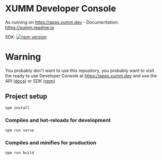 # XUMM Developer Console

As running on https://apps.xumm.dev - Documentation: https://xumm.readme.io

SDK: [![npm version](https://badge.fury.io/js/xumm-sdk.svg)](https://www.npmjs.com/xumm-sdk)

# Warning

You probably don't want to use this repository, you probably want to visit the ready to use Developer Console at https://apps.xumm.dev and use the API ([docs](https://xumm.readme.io)) or SDK ([npm](https://www.npmjs.com/xumm-sdk))

## Project setup
```
npm install
```

### Compiles and hot-reloads for development
```
npm run serve
```

### Compiles and minifies for production
```
npm run build
```
